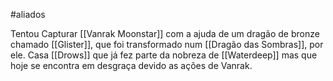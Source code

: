 #aliados

Tentou Capturar [[Vanrak Moonstar]] com a ajuda de um dragão de bronze chamado [[Glister]], que foi transformado num [[Dragão das Sombras]], por ele.
Casa [[Drows]] que já fez parte da nobreza de [[Waterdeep]] mas que hoje se encontra em desgraça devido as ações de Vanrak.

